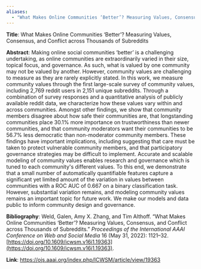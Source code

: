 ```yaml
---
aliases:
  - "What Makes Online Communities ‘Better’? Measuring Values, Consensus, and Conflict across Thousands of Subreddits"
---
```

**Title**: What Makes Online Communities ‘Better’? Measuring Values, Consensus, and Conflict across Thousands of Subreddits

**Abstract**: Making online social communities ‘better’ is a challenging undertaking, as online communities are extraordinarily varied in their size, topical focus, and governance. As such, what is valued by one community may not be valued by another.
However, community values are challenging to measure as they are rarely explicitly stated.
In this work, we measure community values through the first large-scale  survey of community values, including 2,769 reddit users in 2,151 unique subreddits. Through a combination of survey responses and a quantitative analysis of publicly available reddit data, we characterize how these values vary within and across communities.
Amongst other findings, we show that community members disagree about how safe their communities are, that longstanding communities place 30.1% more importance on trustworthiness than newer communities, and that community moderators want their communities to be 56.7% less democratic than non-moderator community members.
These findings have important implications, including suggesting that care must be taken to protect vulnerable community members, and that participatory governance strategies may be difficult to implement.
Accurate and scalable modeling of community values enables research and governance which is tuned to each community's different values. To this end, we demonstrate that a small number of automatically quantifiable features capture a significant yet limited amount of the variation in values between communities with a ROC AUC of 0.667 on a binary classification task.
However, substantial variation remains, and modeling community values remains an important topic for future work.
We make our models and data public to inform community design and governance.

**Bibliography**: Weld, Galen, Amy X. Zhang, and Tim Althoff. “What Makes Online Communities ‘Better’? Measuring Values, Consensus, and Conflict across Thousands of Subreddits.” _Proceedings of the International AAAI Conference on Web and Social Media_ 16 (May 31, 2022): 1121–32. [https://doi.org/10.1609/icwsm.v16i1.19363](https://doi.org/10.1609/icwsm.v16i1.19363).

**Link**: https://ojs.aaai.org/index.php/ICWSM/article/view/19363
